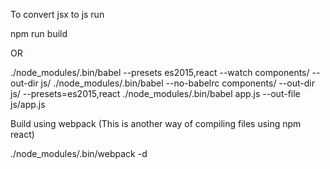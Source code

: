 To convert jsx to js run

npm run build

OR

./node_modules/.bin/babel --presets es2015,react --watch  components/ --out-dir js/
./node_modules/.bin/babel --no-babelrc components/ --out-dir js/ --presets=es2015,react
./node_modules/.bin/babel app.js --out-file js/app.js

Build using webpack (This is another way of compiling files using npm react)

./node_modules/.bin/webpack -d

